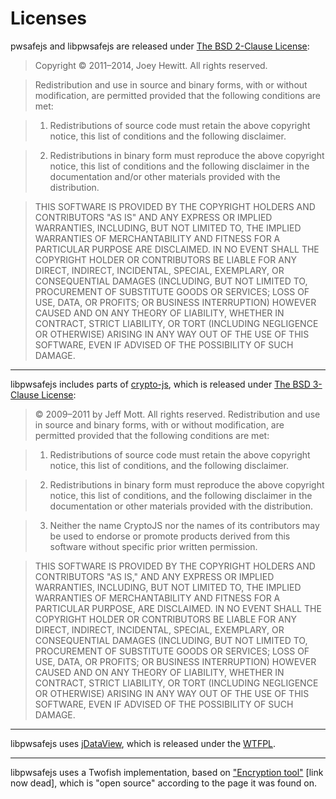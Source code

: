 Licenses
==============

pwsafejs and libpwsafejs are released under [The BSD 2-Clause License](http://opensource.org/licenses/bsd-license.php):

> Copyright © 2011–2014, Joey Hewitt.
> All rights reserved.

> Redistribution and use in source and binary forms, with or without modification, are permitted provided that the following conditions are met:

> 1. Redistributions of source code must retain the above copyright notice, this list of conditions and the following disclaimer.

> 2. Redistributions in binary form must reproduce the above copyright notice, this list of conditions and the following disclaimer in the documentation and/or other materials provided with the distribution.

> THIS SOFTWARE IS PROVIDED BY THE COPYRIGHT HOLDERS AND CONTRIBUTORS "AS IS" AND ANY EXPRESS OR IMPLIED WARRANTIES, INCLUDING, BUT NOT LIMITED TO, THE IMPLIED WARRANTIES OF MERCHANTABILITY AND FITNESS FOR A PARTICULAR PURPOSE ARE DISCLAIMED. IN NO EVENT SHALL THE COPYRIGHT HOLDER OR CONTRIBUTORS BE LIABLE FOR ANY DIRECT, INDIRECT, INCIDENTAL, SPECIAL, EXEMPLARY, OR CONSEQUENTIAL DAMAGES (INCLUDING, BUT NOT LIMITED TO, PROCUREMENT OF SUBSTITUTE GOODS OR SERVICES; LOSS OF USE, DATA, OR PROFITS; OR BUSINESS INTERRUPTION) HOWEVER CAUSED AND ON ANY THEORY OF LIABILITY, WHETHER IN CONTRACT, STRICT LIABILITY, OR TORT (INCLUDING NEGLIGENCE OR OTHERWISE) ARISING IN ANY WAY OUT OF THE USE OF THIS SOFTWARE, EVEN IF ADVISED OF THE POSSIBILITY OF SUCH DAMAGE.

---------------------------------------

libpwsafejs includes parts of [crypto-js](http://code.google.com/p/crypto-js/), which is released under [The BSD 3-Clause License](http://opensource.org/licenses/BSD-3-Clause):

> © 2009–2011 by Jeff Mott. All rights reserved.
> Redistribution and use in source and binary forms, with or without modification, are permitted provided that the following conditions are met:

> 1. Redistributions of source code must retain the above copyright notice, this list of conditions, and the following disclaimer.

> 2. Redistributions in binary form must reproduce the above copyright notice, this list of conditions, and the following disclaimer in the documentation or other materials provided with the distribution.

> 3. Neither the name CryptoJS nor the names of its contributors may be used to endorse or promote products derived from this software without specific prior written permission.

> THIS SOFTWARE IS PROVIDED BY THE COPYRIGHT HOLDERS AND CONTRIBUTORS "AS IS," AND ANY EXPRESS OR IMPLIED WARRANTIES, INCLUDING, BUT NOT LIMITED TO, THE IMPLIED WARRANTIES OF MERCHANTABILITY AND FITNESS FOR A PARTICULAR PURPOSE, ARE DISCLAIMED. IN NO EVENT SHALL THE COPYRIGHT HOLDER OR CONTRIBUTORS BE LIABLE FOR ANY DIRECT, INDIRECT, INCIDENTAL, SPECIAL, EXEMPLARY, OR CONSEQUENTIAL DAMAGES (INCLUDING, BUT NOT LIMITED TO, PROCUREMENT OF SUBSTITUTE GOODS OR SERVICES; LOSS OF USE, DATA, OR PROFITS; OR BUSINESS INTERRUPTION) HOWEVER CAUSED AND ON ANY THEORY OF LIABILITY, WHETHER IN CONTRACT, STRICT LIABILITY, OR TORT (INCLUDING NEGLIGENCE OR OTHERWISE) ARISING IN ANY WAY OUT OF THE USE OF THIS SOFTWARE, EVEN IF ADVISED OF THE POSSIBILITY OF SUCH DAMAGE.

---------------------------------------

libpwsafejs uses [jDataView](https://github.com/vjeux/jsDataView), which is released under the [WTFPL](http://sam.zoy.org/wtfpl/).

---------------------------------------

libpwsafejs uses a Twofish implementation, based on ["Encryption tool"](http://members.tele3.nl/MAvanEverdingen/Code/code.html) [link now dead], which is "open source" according to the page it was found on.
